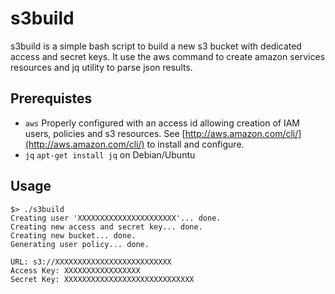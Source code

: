 # s3build

s3build is a simple bash script to build a new s3 bucket with dedicated access and secret keys. 
It use the aws command to create amazon services resources and jq utility to parse json results.

## Prerequistes

* `aws` 
  Properly configured with an access id allowing creation of IAM users, policies and s3 resources.
  See [http://aws.amazon.com/cli/](http://aws.amazon.com/cli/) to install and configure.
* `jq` 
  `apt-get install jq` on Debian/Ubuntu

## Usage

```
$> ./s3build
Creating user 'XXXXXXXXXXXXXXXXXXXXXX'... done.
Creating new access and secret key... done.
Creating new bucket... done.
Generating user policy... done.

URL: s3://XXXXXXXXXXXXXXXXXXXXXXXXXX
Access Key: XXXXXXXXXXXXXXXXX
Secret Key: XXXXXXXXXXXXXXXXXXXXXXXXXXXXX
```
